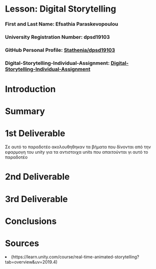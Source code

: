 # Lesson: Digital Storytelling

### First and Last Name: Efsathia Paraskevopoulou 
### University Registration Number: dpsd19103
### GitHub Personal Profile: [Stathenia/dpsd19103](https://github.com/Stathenia)
### Digital-Storytelling-Individual-Assignment:  [Digital-Storytelling-Individual-Assignment](https://github.com/Stathenia/Digital-Storytelling-Individual-Assignment)

# Introduction



# Summary


# 1st Deliverable
</p> Σε αυτό το παραδοτέο ακολουθηθηκαν τα βήματα που δίνονται από την εφαρμογη του unity για τα αντιστοιχα units που απαιτούνται γι αυτό το παραδοτέο </p>


# 2nd Deliverable


# 3rd Deliverable 


# Conclusions


# Sources
<li> (https://learn.unity.com/course/real-time-animated-storytelling?tab=overview&uv=2019.4) </li>
